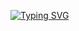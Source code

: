 [![Typing SVG](https://readme-typing-svg.demolab.com?font=Grenze+Gotisch&pause=1000&color=6099F7&height=100&lines=%F0%9F%91%8B+Hi%2C+I'm+Hamza+Sallakh;a+Software+Development+Engineer+(SDE+I)+;We+unleash+new+momentum)](https://git.io/typing-svg)
